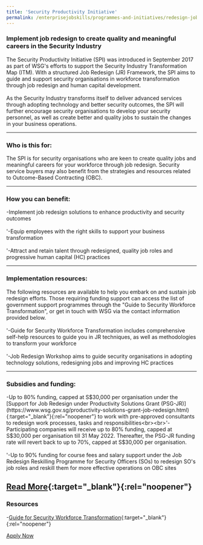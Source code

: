 ```yaml
---
title: 'Security Productivity Initiative'
permalink: /enterprisejobskills/programmes-and-initiatives/redesign-jobs/security-productivity-initiative/
---
```


### Implement job redesign to create quality and meaningful careers in the Security Industry

The Security Productivity Initiative (SPI) was introduced in September 2017 as part of WSG's efforts to support the Security Industry Transformation Map (ITM). With a structured Job Redesign (JR) Framework, the SPI aims to guide and support security organisations in workforce transformation through job redesign and human capital development.<br><br>As the Security Industry transforms itself to deliver advanced services through adopting technology and better security outcomes, the SPI will further encourage security organisations to develop your security personnel, as well as create better and quality jobs to sustain the changes in your business operations.

---

### Who is this for:

The SPI is for security organisations who are keen to create quality jobs and meaningful careers for your workforce through job redesign. Security service buyers may also benefit from the strategies and resources related to Outcome-Based Contracting (OBC).

---

### How you can benefit:

-Implement job redesign solutions to enhance productivity and security outcomes<br><br>'-Equip employees with the right skills to support your business transformation<br><br>'-Attract and retain talent through redesigned, quality job roles and progressive human capital (HC) practices

---

### Implementation resources:

The following resources are available to help you embark on and sustain job redesign efforts. Those requiring funding support can access the list of government support programmes through the "Guide to Security Workforce Transformation", or get in touch with WSG via the contact information provided below.<br><br>'-Guide for Security Workforce Transformation includes comprehensive self-help resources to guide you in JR techniques, as well as methodologies to transform your workforce<br><br>'-Job Redesign Workshop aims to guide security organisations in adopting technology solutions, redesigning jobs and improving HC practices

---

### Subsidies and funding:

-Up to 80% funding, capped at S$30,000 per organisation under the [Support for Job Redesign under Productivity Solutions Grant (PSG-JR)](https://www.wsg.gov.sg/productivity-solutions-grant-job-redesign.html){:target="_blank"}{:rel="noopener"} to work with pre-approved consultants to redesign work processes, tasks and responsibilities<br><br>'-Participating companies will receive up to 80% funding, capped at S$30,000 per organisation till 31 May 2022. Thereafter, the PSG-JR funding rate will revert back to up to 70%, capped at S$30,000 per organisation.<br><br>'-Up to 90% funding for course fees and salary support under the Job Redesign Reskilling Programme for Security Officers (SOs) to redesign SO's job roles and reskill them for more effective operations on OBC sites

[Read More](https://www.wsg.gov.sg/programmes-and-initiatives/security-productivity-initiative.html){:target="_blank"}{:rel="noopener"}
---

### Resources

-[Guide for Security Workforce Transformation](https://www.form.gov.sg/#!/5ba20e96ec6d40000f3bfd77){:target="_blank"}{:rel="noopener"}

<a class="btn" href="WSG_Biz_Service@wsg.gov.sg" target="_blank" rel="noopener">Apply Now</a>
